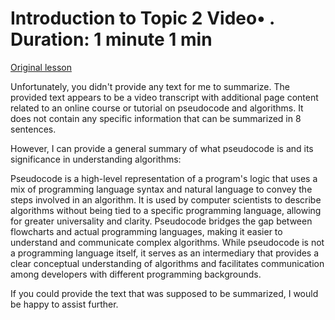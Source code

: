 # Introduction to Topic 2 Video• . Duration: 1 minute 1 min

[Original lesson](https://www.coursera.org/learn/uol-algorithms-and-data-structures-1/lecture/dklfH/introduction-to-topic-2)

Unfortunately, you didn't provide any text for me to summarize. The provided text appears to be a video transcript with additional page content related to an online course or tutorial on pseudocode and algorithms. It does not contain any specific information that can be summarized in 8 sentences.

However, I can provide a general summary of what pseudocode is and its significance in understanding algorithms:

Pseudocode is a high-level representation of a program's logic that uses a mix of programming language syntax and natural language to convey the steps involved in an algorithm. It is used by computer scientists to describe algorithms without being tied to a specific programming language, allowing for greater universality and clarity. Pseudocode bridges the gap between flowcharts and actual programming languages, making it easier to understand and communicate complex algorithms. While pseudocode is not a programming language itself, it serves as an intermediary that provides a clear conceptual understanding of algorithms and facilitates communication among developers with different programming backgrounds.

If you could provide the text that was supposed to be summarized, I would be happy to assist further.

